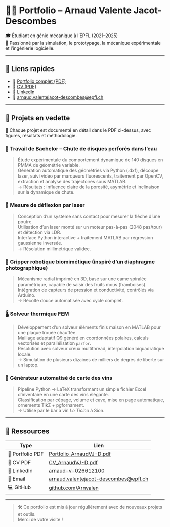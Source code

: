 # 👨‍💻 Portfolio – Arnaud Valente Jacot-Descombes

🎓 Étudiant en génie mécanique à l’EPFL (2021–2025)  
🚀 Passionné par la simulation, le prototypage, la mécanique expérimentale et l’ingénierie logicielle.

---

## 🔗 Liens rapides

- 📄 [Portfolio complet (PDF)](https://raw.githubusercontent.com/Arnvalen/Portfolio/main/Portfolio_ArnaudVJ-D.pdf)
- 📄 [CV (PDF)](https://raw.githubusercontent.com/Arnvalen/Portfolio/main/CV_ArnaudVJ-D.pdf)
- 🔗 [LinkedIn](https://www.linkedin.com/in/arnaud-v-026612100)
- 📧 [arnaud.valentejacot-descombes@epfl.ch](mailto:arnaud.valentejacot-descombes@epfl.ch)

---

## 📁 Projets en vedette

🧠 Chaque projet est documenté en détail dans le PDF ci-dessus, avec figures, résultats et méthodologie.

### 🔬 Travail de Bachelor – Chute de disques perforés dans l’eau
> Étude expérimentale du comportement dynamique de 140 disques en PMMA de géométrie variable.  
> Génération automatique des géométries via Python (.dxf), découpe laser, suivi vidéo par marqueurs fluorescents, traitement par OpenCV, extraction et analyse des trajectoires sous MATLAB.  
> → Résultats : influence claire de la porosité, asymétrie et inclinaison sur la dynamique de chute.

### 📡 Mesure de déflexion par laser
> Conception d’un système sans contact pour mesurer la flèche d’une poutre.  
> Utilisation d’un laser monté sur un moteur pas-à-pas (2048 pas/tour) et détection via LDR.  
> Interface Python interactive + traitement MATLAB par régression gaussienne inversée.  
> → Résolution millimétrique validée.

### 🤖 Gripper robotique biomimétique (inspiré d’un diaphragme photographique)
> Mécanisme radial imprimé en 3D, basé sur une came spiralée paramétrique, capable de saisir des fruits mous (framboises).  
> Intégration de capteurs de pression et conductivité, contrôlés via Arduino.  
> → Récolte douce automatisée avec cycle complet.

### 🌡️ Solveur thermique FEM
> Développement d’un solveur éléments finis maison en MATLAB pour une plaque trouée chauffée.  
> Maillage adaptatif Q9 généré en coordonnées polaires, calculs vectorisés et parallélisation `parfor`.  
> Résolution avec solveur creux multithread, interpolation biquadratique locale.  
> → Simulation de plusieurs dizaines de milliers de degrés de liberté sur un laptop.

### 🍷 Générateur automatisé de carte des vins
> Pipeline Python → LaTeX transformant un simple fichier Excel d’inventaire en une carte des vins élégante.  
> Classification par cépage, volume et cave, mise en page automatique, ornements TikZ + pgfornament.  
> → Utilisé par le bar à vin *Le Ticino* à Sion.

---

## 📎 Ressources

| Type | Lien |
|------|------|
| 📄 Portfolio PDF | [Portfolio_ArnaudVJ-D.pdf](https://raw.githubusercontent.com/Arnvalen/Portfolio/main/Portfolio_ArnaudVJ-D.pdf) |
| 📄 CV PDF        | [CV_ArnaudVJ-D.pdf](https://raw.githubusercontent.com/Arnvalen/Portfolio/main/CV_ArnaudVJ-D.pdf) |
| 🔗 LinkedIn      | [arnaud-v-026612100](https://www.linkedin.com/in/arnaud-v-026612100) |
| 📨 Email         | [arnaud.valentejacot-descombes@epfl.ch](mailto:arnaud.valentejacot-descombes@epfl.ch) |
| 💻 GitHub        | [github.com/Arnvalen](https://github.com/Arnvalen) |

---

> 🛠️ Ce portfolio est mis à jour régulièrement avec de nouveaux projets et outils.  
> Merci de votre visite !
